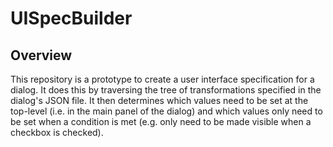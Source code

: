 UISpecBuilder
==============

## Overview
This repository is a prototype to create a user interface specification for a dialog.
It does this by traversing the tree of transformations specified in the dialog's JSON file. It then determines which values need to be set at the top-level (i.e. in the main panel of the dialog) and which values only need to be set when a condition is met (e.g. only need to be made visible when a checkbox is checked).